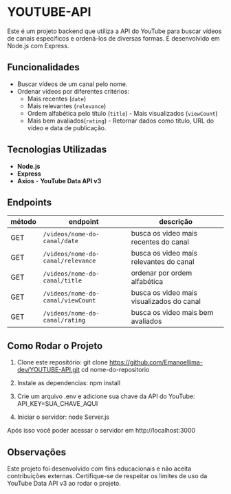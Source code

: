 # YOUTUBE-API
Este é um projeto backend que utiliza a API do YouTube para buscar vídeos de canais específicos e ordená-los de diversas formas. É desenvolvido em Node.js com Express.

## Funcionalidades

- Buscar vídeos de um canal pelo nome.
- Ordenar vídeos por diferentes critérios:
  - Mais recentes (`date`)
  - Mais relevantes (`relevance`)
  - Ordem alfabética pelo título (`title`)                                                                  - Mais visualizados (`viewCount`)
  - Mais bem avaliados(`rating`)                                                                          - Retornar dados como título, URL do vídeo e data de publicação.

## Tecnologias Utilizadas

- **Node.js**
- **Express**
- **Axios**                                                                                               - **YouTube Data API v3**

## Endpoints
| método | endpoint | descrição |
|--------|----------|-----------|
| GET | `/videos/nome-do-canal/date` | busca os video mais recentes do canal |
| GET | `/videos/nome-do-canal/relevance` | busca os video mais relevantes do canal |
| GET | `/videos/nome-do-canal/title` | ordenar por ordem alfabética |
| GET | `/videos/nome-do-canal/viewCount` | busca os video mais visualizados do canal |
| GET | `/videos/nome-do-canal/rating` | busca os video mais bem avaliados |

## Como Rodar o Projeto

1. Clone este repositório:
   git clone https://github.com/Emanoellima-dev/YOUTUBE-API.git
   cd nome-do-repositorio

2. Instale as dependencias:
 npm install

3. Crie um arquivo .env e adicione sua chave da API do YouTube:
API_KEY=SUA_CHAVE_AQUI

4. Iniciar o servidor:
node Server.js

Após isso você poder acessar o servidor em http://localhost:3000

## Observações
Este projeto foi desenvolvido com fins educacionais e não aceita contribuições externas.
Certifique-se de respeitar os limites de uso da YouTube Data API v3 ao rodar o projeto.
